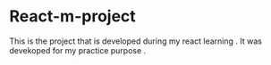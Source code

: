 # React-m-project
This is the project that is developed during my react learning . 
It was devekoped for my practice purpose .
